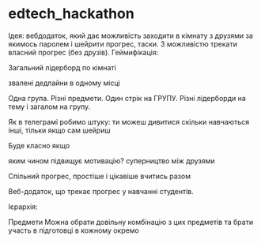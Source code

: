 # edtech_hackathon
Ідея: вебдодаток, який дає можливість заходити в кімнату з друзями за якимось паролем і шейрити прогрес, таски. З можливістю трекати власний прогрес (без друзів). Геймифікація: 

Загальний лідерборд по кімнаті

звалені дедлайни в одному місці 

Одна група. Різні предмети. Один стрік на ГРУПУ. Різні лідерборди на тему і загалом на групу.

Як в телеграмі робимо штуку: ти можеш дивитися скільки навчаються інші, тільки якщо сам шейриш

Буде класно якщо 

яким чином підвищує мотивацію? суперництво між друзями

Спільний прогрес, простіше і цікавіше вчитись разом

Веб-додаток, що трекає прогрес у навчанні студентів.

Ієрархія:

Предмети Можна обрати довільну комбінацію з цих предметів та брати участь в підготовці в кожному окремо
